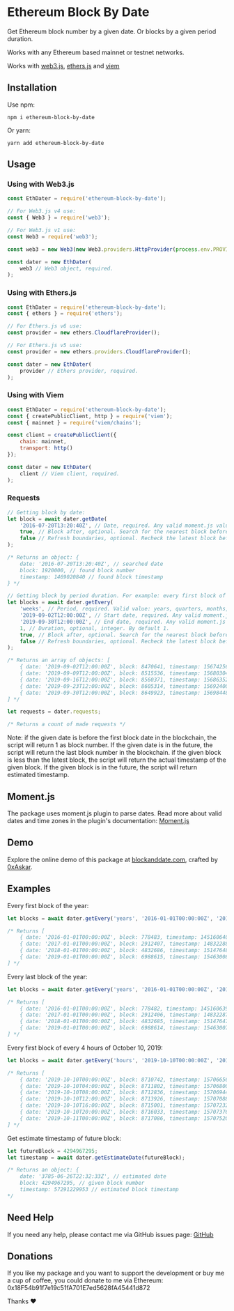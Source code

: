 # Ethereum Block By Date

Get Ethereum block number by a given date. Or blocks by a given period duration.

Works with any Ethereum based mainnet or testnet networks.

Works with [web3.js](https://web3js.readthedocs.io/), [ethers.js](https://docs.ethers.io/) and [viem](https://viem.sh/)

## Installation

Use npm:

```
npm i ethereum-block-by-date
```

Or yarn:

```
yarn add ethereum-block-by-date
```

## Usage

### Using with Web3.js

```javascript
const EthDater = require('ethereum-block-by-date');

// For Web3.js v4 use:
const { Web3 } = require('web3');

// For Web3.js v1 use:
const Web3 = require('web3');

const web3 = new Web3(new Web3.providers.HttpProvider(process.env.PROVIDER));

const dater = new EthDater(
    web3 // Web3 object, required.
);
```

### Using with Ethers.js

```javascript
const EthDater = require('ethereum-block-by-date');
const { ethers } = require('ethers');

// For Ethers.js v6 use:
const provider = new ethers.CloudflareProvider();

// For Ethers.js v5 use:
const provider = new ethers.providers.CloudflareProvider();

const dater = new EthDater(
    provider // Ethers provider, required.
);
```

### Using with Viem

```javascript
const EthDater = require('ethereum-block-by-date');
const { createPublicClient, http } = require('viem');
const { mainnet } = require('viem/chains');

const client = createPublicClient({
    chain: mainnet,
    transport: http()
});

const dater = new EthDater(
    client // Viem client, required.
);
```

### Requests

```javascript
// Getting block by date:
let block = await dater.getDate(
    '2016-07-20T13:20:40Z', // Date, required. Any valid moment.js value: string, milliseconds, Date() object, moment() object.
    true, // Block after, optional. Search for the nearest block before or after the given date. By default true.
    false // Refresh boundaries, optional. Recheck the latest block before request. By default false.
);

/* Returns an object: {
    date: '2016-07-20T13:20:40Z', // searched date
    block: 1920000, // found block number
    timestamp: 1469020840 // found block timestamp
} */

// Getting block by period duration. For example: every first block of Monday's noons of October 2019.
let blocks = await dater.getEvery(
    'weeks', // Period, required. Valid value: years, quarters, months, weeks, days, hours, minutes
    '2019-09-02T12:00:00Z', // Start date, required. Any valid moment.js value: string, milliseconds, Date() object, moment() object.
    '2019-09-30T12:00:00Z', // End date, required. Any valid moment.js value: string, milliseconds, Date() object, moment() object.
    1, // Duration, optional, integer. By default 1.
    true, // Block after, optional. Search for the nearest block before or after the given date. By default true.
    false // Refresh boundaries, optional. Recheck the latest block before request. By default false.
);

/* Returns an array of objects: [
    { date: '2019-09-02T12:00:00Z', block: 8470641, timestamp: 1567425601 },
    { date: '2019-09-09T12:00:00Z', block: 8515536, timestamp: 1568030405 },
    { date: '2019-09-16T12:00:00Z', block: 8560371, timestamp: 1568635207 },
    { date: '2019-09-23T12:00:00Z', block: 8605314, timestamp: 1569240009 },
    { date: '2019-09-30T12:00:00Z', block: 8649923, timestamp: 1569844804 }
] */

let requests = dater.requests;

/* Returns a count of made requests */
```

Note: if the given date is before the first block date in the blockchain, the script will return 1 as block number. If the given date is in the future, the script will return the last block number in the blockchain. if the given block is less than the latest block, the script will return the actual timestamp of the given block. If the given block is in the future, the script will return estimated timestamp.

## Moment.js

The package uses moment.js plugin to parse dates. Read more about valid dates and time zones in the plugin's documentation: [Moment.js](https://momentjs.com/docs/)

## Demo

Explore the online demo of this package at [blockanddate.com](https://www.blockanddate.com/), crafted by [0xAskar](https://github.com/0xAskar).

## Examples

Every first block of the year:
```javascript
let blocks = await dater.getEvery('years', '2016-01-01T00:00:00Z', '2019-01-01T00:00:00Z');

/* Returns [
    { date: '2016-01-01T00:00:00Z', block: 778483, timestamp: 1451606404 },
    { date: '2017-01-01T00:00:00Z', block: 2912407, timestamp: 1483228803 },
    { date: '2018-01-01T00:00:00Z', block: 4832686, timestamp: 1514764802 },
    { date: '2019-01-01T00:00:00Z', block: 6988615, timestamp: 1546300801 }
] */
```

Every last block of the year:
```javascript
let blocks = await dater.getEvery('years', '2016-01-01T00:00:00Z', '2019-01-01T00:00:00Z', 1, false);

/* Returns [
    { date: '2016-01-01T00:00:00Z', block: 778482, timestamp: 1451606392 },
    { date: '2017-01-01T00:00:00Z', block: 2912406, timestamp: 1483228771 },
    { date: '2018-01-01T00:00:00Z', block: 4832685, timestamp: 1514764787 },
    { date: '2019-01-01T00:00:00Z', block: 6988614, timestamp: 1546300782 }
] */
```

Every first block of every 4 hours of October 10, 2019:
```javascript
let blocks = await dater.getEvery('hours', '2019-10-10T00:00:00Z', '2019-10-11T00:00:00Z', 4);

/* Returns [
    { date: '2019-10-10T00:00:00Z', block: 8710742, timestamp: 1570665639 },
    { date: '2019-10-10T04:00:00Z', block: 8711802, timestamp: 1570680002 },
    { date: '2019-10-10T08:00:00Z', block: 8712836, timestamp: 1570694401 },
    { date: '2019-10-10T12:00:00Z', block: 8713926, timestamp: 1570708806 },
    { date: '2019-10-10T16:00:00Z', block: 8715001, timestamp: 1570723236 },
    { date: '2019-10-10T20:00:00Z', block: 8716033, timestamp: 1570737614 },
    { date: '2019-10-11T00:00:00Z', block: 8717086, timestamp: 1570752000 }
] */
```

Get estimate timestamp of future block:
```javascript
let futureBlock = 4294967295;
let timestamp = await dater.getEstimateDate(futureBlock);

/* Returns an object: {
    date: '3785-06-26T22:32:33Z', // estimated date
    block: 4294967295, // given block number
    timestamp: 57291229953 // estimated block timestamp
*/
```

## Need Help

If you need any help, please contact me via GitHub issues page: [GitHub](https://github.com/monosux/ethereum-block-by-date/issues)

## Donations

If you like my package and you want to support the development or buy me a cup of coffee, you could donate to me via Ethereum: 0x18F54b91f7e19c51fA701E7ed5628fA45441d872

Thanks ❤️